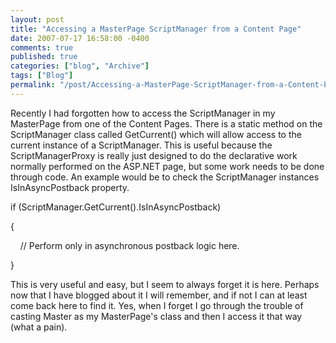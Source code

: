 ```yaml
---
layout: post
title: "Accessing a MasterPage ScriptManager from a Content Page"
date: 2007-07-17 16:58:00 -0400
comments: true
published: true
categories: ["blog", "Archive"]
tags: ["Blog"]
permalink: "/post/Accessing-a-MasterPage-ScriptManager-from-a-Content-Page/"
---
```

<!-- more -->



<p>Recently I had forgotten how to access the ScriptManager in my MasterPage from one of the Content Pages. There is a static method on the ScriptManager class called GetCurrent() which will allow access to the current instance of a ScriptManager. This is useful because the ScriptManagerProxy is really just designed to do the declarative work normally performed on the ASP.NET page, but some work needs to be done through code. An example would be to check the ScriptManager instances IsInAsyncPostback property.</p>
<p>if (ScriptManager.GetCurrent().IsInAsyncPostback)</p>
<p>{</p>
<p>&nbsp;&nbsp;&nbsp; // Perform only in asynchronous postback logic here.</p>
<p>}&nbsp;</p>
<p>This is very useful and easy, but I seem to always forget it is here. Perhaps now that I have blogged about it I will remember, and if not I can at least come back here to find it. Yes, when I forget I go through the trouble of casting Master as my MasterPage's class and then I access it that way (what a pain).</p>
